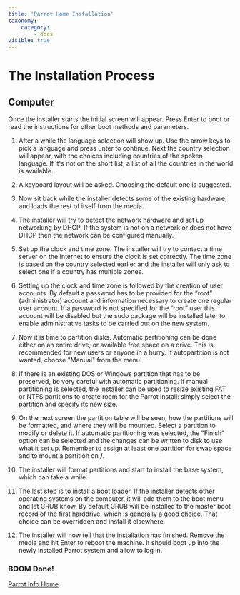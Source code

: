 ```yaml
---
title: 'Parrot Home Installation'
taxonomy:
    category:
        - docs
visible: true
---
```


# The Installation Process

## Computer

Once the installer starts the initial screen will appear. Press Enter to boot or read the instructions for other boot methods and parameters.

1. After a while the language selection will show up. Use the arrow keys to pick a language and press Enter to continue. Next the country selection will appear, with the choices including countries of the spoken language. If it's not on the short list, a list of all the countries in the world is available.

2. A keyboard layout will be asked. Choosing the default one is suggested.

3. Now sit back while the installer detects some of the existing hardware, and loads the rest of itself from the media.

4. The installer will try to detect the network hardware and set up networking by DHCP. If the system is not on a network or does not have DHCP then the network can be configured manually.

5. Set up the clock and time zone. The installer will try to contact a time server on the Internet to ensure the clock is set correctly. The time zone is based on the country selected earlier and the installer will only ask to select one if a country has multiple zones.

6. Setting up the clock and time zone is followed by the creation of user accounts. By default a password has to be provided for the “root” (administrator) account and information necessary to create one regular user account. If a password is not specified for the “root” user this account will be disabled but the sudo package will be installed later to enable administrative tasks to be carried out on the new system.

7. Now it is time to partition disks. Automatic partitioning can be done either on an entire drive, or available free space on a drive. This is recommended for new users or anyone in a hurry. If autopartition is not wanted, choose "Manual" from the menu.

8. If there is an existing DOS or Windows partition that has to be preserved, be very careful with automatic partitioning. If manual partitioning is selected, the installer can be used to resize existing FAT or NTFS partitions to create room for the Parrot install: simply select the partition and specify its new size.

9. On the next screen the partition table will be seen, how the partitions will be formatted, and where they will be mounted. Select a partition to modify or delete it. If automatic partitioning was selected, the "Finish" option can be selected and the changes can be written to disk to use what it set up. Remember to assign at least one partition for swap space and to mount a partition on __/__.

10. The installer will format partitions and start to install the base system, which can take a while.

11. The last step is to install a boot loader. If the installer detects other operating systems on the computer, it will add them to the boot menu and let GRUB know. By default GRUB will be installed to the master boot record of the first harddrive, which is generally a good choice. That choice can be overridden and install it elsewhere. 

12. The installer will now tell that the installation has finished. Remove the media and hit Enter to reboot the machine. It should boot up into the newly installed Parrot system and allow to log in.

### BOOM Done!

[Parrot Info Home](https://www.parrotsec.org/docs/startpage)